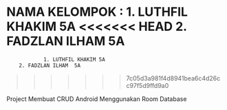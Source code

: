 NAMA KELOMPOK : 1. LUTHFIL KHAKIM 5A
<<<<<<< HEAD
		2. FADZLAN ILHAM  5A
=======
                1. LUTHFIL KHAKIM 5A
		2. FADZLAN ILHAM  5A

>>>>>>> 7c05d3a981f4d8941bea6c4d26cc97f5d9ffd9a0

Project Membuat CRUD Android Menggunakan Room Database
